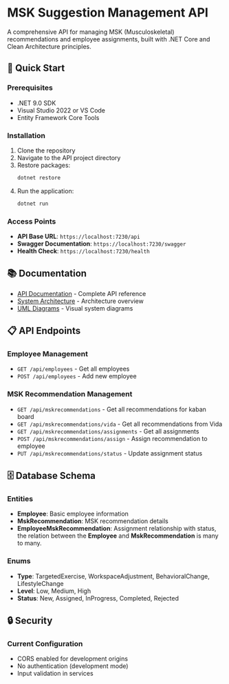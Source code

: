 # MSK Suggestion Management API

A comprehensive API for managing MSK (Musculoskeletal) recommendations and employee assignments, built with .NET Core and Clean Architecture principles.

## 🚀 Quick Start

### Prerequisites

- .NET 9.0 SDK
- Visual Studio 2022 or VS Code
- Entity Framework Core Tools

### Installation

1. Clone the repository
2. Navigate to the API project directory
3. Restore packages:
   ```bash
   dotnet restore
   ```
4. Run the application:
   ```bash
   dotnet run
   ```

### Access Points

- **API Base URL**: `https://localhost:7230/api`
- **Swagger Documentation**: `https://localhost:7230/swagger`
- **Health Check**: `https://localhost:7230/health`

## 📚 Documentation

- [API Documentation](./docs/API_Documentation.md) - Complete API reference
- [System Architecture](./docs/System_Architecture.md) - Architecture overview
- [UML Diagrams](./docs/UML_Diagrams.md) - Visual system diagrams

## 📋 API Endpoints

### Employee Management

- `GET /api/employees` - Get all employees
- `POST /api/employees` - Add new employee

### MSK Recommendation Management

- `GET /api/mskrecommendations` - Get all recommendations for kaban board
- `GET /api/mskrecommendations/vida` - Get all recommendations from Vida
- `GET /api/mskrecommendations/assignments` - Get all assignments
- `POST /api/mskrecommendations/assign` - Assign recommendation to employee
- `PUT /api/mskrecommendations/status` - Update assignment status

## 🗄️ Database Schema

### Entities

- **Employee**: Basic employee information
- **MskRecommendation**: MSK recommendation details
- **EmployeeMskRecommendation**: Assignment relationship with status, the relation between the **Employee** and **MskRecommendation** is many to many.

### Enums

- **Type**: TargetedExercise, WorkspaceAdjustment, BehavioralChange, LifestyleChange
- **Level**: Low, Medium, High
- **Status**: New, Assigned, InProgress, Completed, Rejected

## 🔒 Security

### Current Configuration

- CORS enabled for development origins
- No authentication (development mode)
- Input validation in services



